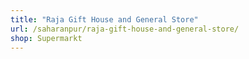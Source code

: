 ```yaml
---
title: "Raja Gift House and General Store"
url: /saharanpur/raja-gift-house-and-general-store/
shop: Supermarkt
---
```

